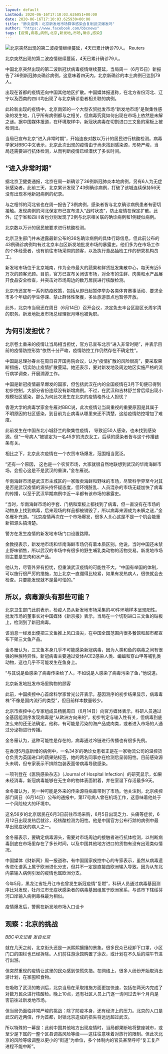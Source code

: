 ```yaml
---
layout: default
Lastmod: 2020-06-16T17:10:03.626051+00:00
date: 2020-06-16T17:10:03.625930+00:00
title: "肺炎疫情：北京新发地市场群体感染会复制武汉爆发吗"
author: "https://www.facebook.com/bbcnews"
tags: [疫情,病毒,病例,北京,新发地,市场,确诊,感染]
---
```


 ![北京突然出现的第二波疫情继续蔓延，4天已累计确诊79人。](https://images.weserv.nl/?url=https%3A//ichef.bbci.co.uk/news/320/cpsprodpb/167C3/production/_112899029_b36e3b97-b5ba-4f05-b3f1-fe30f69289e9.jpg) Reuters 

北京突然出现的第二波疫情继续蔓延，4天已累计确诊79人。

中国北京突然出现的第二波新冠状病毒疫情继续蔓延，当局周一（6月15日）新报告了36例新冠肺炎确诊病例，这意味着四天内，北京新确诊的本土病例已达到79人。

出现在首都的疫情还向中国其他地区扩散。中国媒体报道称，在北方省份河北、辽宁以及西南的四川均出现了与北京确诊患者相关联的病例。

此轮新出现的疫情中，北京南郊的一个大型农贸批发市场“新发地市场”是聚集性感染的发生地，几乎所有病例都与之相关，但病毒究竟如何出现在市场上依然是未解之谜。据中国媒体报道，在环境取样中，新冠状病毒在切割进口三文鱼的案板上被检测出。

当局已宣布北京“进入非常时期”，开始连夜对数以万计的居民进行核酸检测。病毒学家对BBC中文表示，北京此次出现的疫情由于尚未找到感染源，形势严峻，当局还需要进行抗体检测，从而判断疫情已经潜伏了多长时间。

“进入非常时期”
--------

据北京卫健委通报，北京在周一新确诊了36例新冠肺炎本地病例，另有6人为无症状感染者。此前三天，北京累计发现了43例确诊病例，打破了该城连续保持56天没有出现本地新冠病例的纪录。

与之相邻的河北省也在周一报告了3例病例，感染者皆与北京确诊病例患者有密切接触。发现病例的河北保定市已宣布进入“战时状态”，防止疫情在保定扩散。此外，辽宁省和四川省也分别发现了2例与北京相关联的确诊病例和1例疑似病例。

北京数以万计的居民被要求进行核酸检测。

北京卫生部门并未透露最新公布的36名确诊病例的具体行踪信息，但此前公布的43例确诊病例均有过北京丰台区新发地批发市场的暴露史。他们多为在市场工作的个体经营者，也有前往市场采购的顾客，以及执行食品抽检工作的研究机构员工。

新发地市场位于北京城南，作为全市最大的蔬果和鲜货批发集散中心，每天有近5万次的顾客光顾。目前，官方已宣布关闭该市场，对全市的生鲜、肉类和水产品展开食品安全检查，并突击对市场周边的数万居民进行核酸检测。

北京市还宣布一系列防疫政策，包括从即日起暂停举办各类体育赛事活动、要求全市多个年级的学生停课、禁止群体性聚餐，多处旅游景点也暂停开放。

此外，北京市当局还在周日（6月14日）召开会议，决定免去丰台区副区长周宇清的职务。新发地批发市场总经理张月琳也被免职。

为何引发担忧？
-------

北京卷土重来的疫情让当局相当担忧，官方已宣布北京“进入非常时期”，并表示目前的疫情防控形势“依然十分严峻，疫情防控工作仍然存在不确定性”。

中国副总理孙春兰在周日召开国务院会议，认为“疫情扩散的风险很高”，要采取果断措施，切实防止疫情扩散蔓延。她还表示，要对新发地及周边地区实施严格的流行病学调查，开展溯源工作。

中国是新冠疫情最早爆发的国家，但包括武汉在内的全国疫情在3月下旬便已得到初步控制，大部分省份连续没有新增病例。不过，在武汉和吉林舒兰曾后续出现小规模社区感染，那么为何此次发生在北京的疫情格外让人担忧？

香港大学的病毒学家金冬雁对BBC说，此次疫情让当局重视的重要原因是其属于不明原因的社区感染，到目前为止病毒从哪里来还不清楚，这给疫情防控增加了难度。

此前发生在中国东北小城舒兰的聚集性疫情， 导致近50人感染，也未找到感染源。但“一号病人”被锁定为一名45岁的洗衣女工，后续的感染者皆与这个传播链条有关。

相比之下，北京此次疫情在一个农贸市场爆发，范围相当宽泛。

“还有一个原因， 这也是一个农贸市场，大家就很自然地联想到武汉的华南海鲜市场，会担心这是不是武汉的重演，”金冬雁说。

华南海鲜市场是武汉市主城区的一家贩卖海鲜和野味的市场，尽管科学界至今对其是否是武汉疫情的源头持怀疑态度，但环境脏乱、人员混杂的市场无疑加快了病毒的传播，以至于武汉早期病例中近一半都有该市场的暴露史。

“当时，华南海鲜市场的手套、门柄和案板上都找到了病毒，但一直没有在市场的动物身上找到病毒，后来现场的样品都被销毁了，所以病毒来源成为未解之谜，”金冬雁补充道。“北京疫情再次在一个市场爆发，很多人关心这是不是一个机会能重新把源头搞清楚。

警方在发生疫情的新发地市场门口设置路障。

金教授表示，新发地市场和华南海鲜市场仍有着本质区别。他说，当时中国还未禁止野味销售，所以武汉的市场中有很多的野生哺乳类动物的活物交易。新发地市场则主要是生肉和水产品。

他认为，尽管外界有担忧，但重演武汉疫情的可能性不大。“中国有举国的体制，可以施行很严厉的措施，加上北京一直绷得比较紧，如果有发热病人，很快就会去检查。只要能发现就不是最可怕的。”

所以，病毒源头有那些可能？
-------------

北京卫生部门此前表示，检疫人员从新发地市场采集的40件环境样本呈现阳性。批发市场的董事长对中国媒体《新京报》表示，当局在一个切割进口三文鱼的砧板上，检测到了新冠病毒。

该消息一经发出便把三文鱼推上风口浪尖，在中国全国范围内很多餐馆和超市都宣布下架三文鱼产品。

金冬雁认为，三文鱼本身几乎不可能感染新冠病毒，因为人类和鱼的病毒之间有很强的种族特异性。新冠病毒主要通过受体ACE2感染人类、蝙蝠和穿山甲等哺乳类动物，这也几乎不可能发生在鱼身上。

“与其说是鱼感染了病毒传染给了人，不如说是人感染了病毒污染了鱼，”他说道。

北京新发地批发市场里购物的顾客

此前，中国疾控中心首席科学家曾光公开表示，基因测序的初步结果显示，病毒毒株“不像是国内流行的类型”，但目前样本数量较少。

北京市疾控中心专家组成员杨鹏周日（6月14日）向官方媒体表示，科研人员通过全基因组测序发现病毒是“从欧洲方向来的”，初步判定与输入性有关，但病毒到底怎么来的还无法确定。他称，有可能是污染的海产品或肉类，或者进入市场的人通过分泌物进行传播。

金冬雁认为，这种可能性是存在的，病毒通过冷链进行传播也有很多先例。

在香港5月底新增的病例中，一名34岁的确诊女患者正是在一家物流公司的温控货仓负责为英国进口的蔬果贴标签，她的两名同事亦在检测后呈弱阳性。目前感染源头未明，但专家表示不排除包装表面带病毒导致感染。

一项刊登在《医院感染杂志》（Journal of Hospital Infection）的研究显示，如果未经消毒，新冠病毒能够在无生命的物体表面附着，并在室温下存活最多9天。

金冬雁认为，另一种可能是外来的传染源将病毒带到了市场。他关注到，北京疾控部门周日（6月14日）公布的通报中，第17号病人曾在机场工作，这意味着他处于一个风险较大的环境中。

这名56岁的北京居民在6月3日前往市场采购，6月5日出现乏力、头痛等症状，6月12日出现发热后就诊，经核酸检测为阳性。他是中国官方公布行踪的病例中最早出现症状的病人之一。

金冬雁表示，要确定病毒源头，需要对市场周边的接触者进行抗体检测，以判断病毒到底在市场里存在了多长时间，以及中国其他地方进口的货物有没有出现类似情况。

中国媒体《财新网》周一报道称，有中国国家疾控中心的专家表示，虽然从病毒遗传进化谱系上属于欧洲进化分支，但并不一定是直接由欧洲输入导致。因为从东北内蒙输入病例引发的疫情也属欧洲分支。

今年5月，黑龙江省牡丹江市也曾发生新冠疫情“复燃”，科研人员通过病毒基因测序比对发现，牡丹江市无症状感染者的病毒基因组属于欧洲家系，与该市下辖绥芬河口岸输入病例毒株最为相似。

疫情爆发后，警察在新发地市场入口设卡

观察：北京的挑战
--------

_BBC中文记者 发自北京_

就在几天之前，北京街头还是一派熙熙攘攘的景象。很多民众已经卸下口罩，小区门口的围栏也已经拆除。人们前往游泳馆购置了泳衣，或计划在不久后的端午节进行出游。

但突然重现的疫情让这里的民众感到惊慌失措。在网络上，很多人纷纷开始取消出游计划，在家囤积食物。

在吸取了武汉的教训后，北京当局在采取措施方面更加快速，包括在两天内完成了对数万民众进行核酸检。晚上10点，还有社区人员上门逐一询问过去半个月内是否前往过新发地市场。

但当局仍面临非常严峻的挑战：除了防疫本身，还有经济上的压力。北京的人口是武汉的近两倍，作为首都，封锁北京造成的损失将远远超过武汉。

所以特殊的一幕是：此前中国其他地方出现疫情时，当局都果断地将整座城市，或至少是下属的一整个区县调高风险等级——这往往意味着对旅行的限制。但此次北京的风险等级调整以更小的“街道”为单位，多个体制内的官员甚至呼吁“复工复产进程不能中断”。

